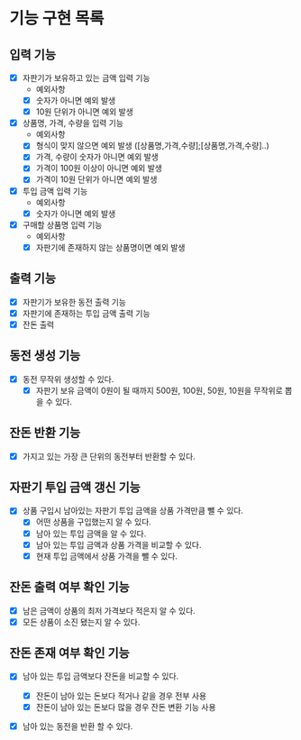 # 기능 구현 목록 
## 입력 기능
- [x] 자판기가 보유하고 있는 금액 입력 기능
  - 예외사항
  - [x] 숫자가 아니면 예외 발생
  - [x] 10원 단위가 아니면 예외 발생
  
- [x] 상품명, 가격, 수량을 입력 기능 
  - 예외사항
  - [x] 형식이 맞지 않으면 예외 발생 ([상품명,가격,수량];[상품명,가격,수량]..)
  - [x] 가격, 수량이 숫자가 아니면 예외 발생 
  - [x] 가격이 100원 이상이 아니면 예외 발생
  - [x] 가격이 10원 단위가 아니면 예외 발생
  
- [x] 투입 금액 입력 기능
  - 예외사항
  - [x] 숫자가 아니면 예외 발생

- [x] 구매할 상품명 입력 기능
  - 예외사항
  - [x] 자판기에 존재하지 않는 상품명이면 예외 발생

## 출력 기능 
- [x] 자판기가 보유한 동전 출력 기능
- [x] 자판기에 존재하는 투입 금액 출력 기능
- [x] 잔돈 출력 

## 동전 생성 기능
- [x] 동전 무작위 생성할 수 있다.
  - [x] 자판기 보유 금액이 0원이 될 때까지 500원, 100원, 50원, 10원을 무작위로 뽑을 수 있다.

## 잔돈 반환 기능
- [x] 가지고 있는 가장 큰 단위의 동전부터 반환할 수 있다.

## 자판기 투입 금액 갱신 기능
- [x] 상품 구입시 남아있는 자판기 투입 금액을 상품 가격만큼 뺄 수 있다.
  - [x] 어떤 상품을 구입했는지 알 수 있다.
  - [x] 남아 있는 투입 금액을 알 수 있다.
  - [x] 남아 있는 투입 금액과 상품 가격을 비교할 수 있다. 
  - [x] 현재 투입 금액에서 상품 가격을 뺄 수 있다.

## 잔돈 출력 여부 확인 기능 
- [x] 남은 금액이 상품의 최저 가격보다 적은지 알 수 있다.
- [x] 모든 상품이 소진 됐는지 알 수 있다. 

## 잔돈 존재 여부 확인 기능
- [x] 남아 있는 투입 금액보다 잔돈을 비교할 수 있다.
  - [x] 잔돈이 남아 있는 돈보다 적거나 같을 경우 전부 사용
  - [x] 잔돈이 남아 있는 돈보다 많을 경우 잔돈 변환 기능 사용
- [x] 남아 있는 동전을 반환 할 수 있다. 


